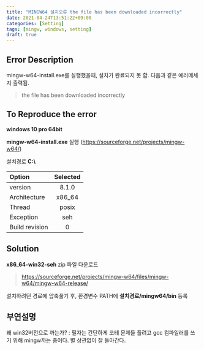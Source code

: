 ```yaml
---
title: "MINGW64 설치오류 the file has been downloaded incorrectly"
date: 2021-04-24T13:51:22+09:00
categories: [Setting]
tags: [mingw, windows, setting]
draft: true
---
```



## Error Description

mingw-w64-install.exe를 실행했을때, 설치가 완료되지 못 함. 다음과 같은 에러메세지 출력됨.

>the file has been downloaded incorrectly

## To Reproduce the error

__windows 10 pro 64bit__

__mingw-w64-install.exe__ 실행
(https://sourceforge.net/projects/mingw-w64/)

설치경로 __C:\\__

| Option        | Selected     |
|:--------------|:------------:|
| version       | 8.1.0        |
| Architecture  |  x86_64      |
| Thread        | posix        |
| Exception     | seh          |
| Build revision| 0            |


## Solution
**x86_64-win32-seh** zip 파일 다운로드
>https://sourceforge.net/projects/mingw-w64/files/mingw-w64/mingw-w64-release/

설치하려던 경로에 압축풀기 후, 환경변수 PATH에 **설치경로/mingw64/bin** 등록

## 부연설명

왜 win32버전으로 까는가?
: 필자는 간단하게 코테 문제들 풀려고 gcc 컴파일러를 쓰기 위해 mingw까는 중이다. 별 상관없이 잘 돌아간다.